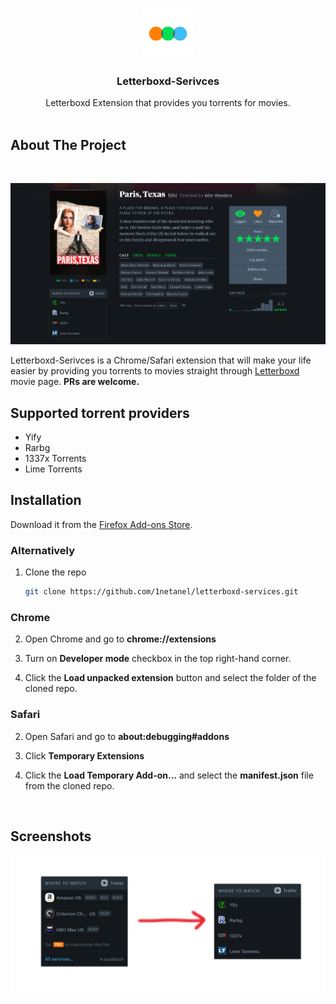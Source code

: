 <br />
<p align="center">
  <a href="https://github.com/1netanel/letterboxd-services.git">
    <img src="icon.svg" alt="Logo" width="80" height="80">
  </a>  
  
  <h3 align="center">Letterboxd-Serivces</h3>

  <p align="center">
    Letterboxd Extension that provides you torrents for movies.
    <br/>
    <br/>

## About The Project

<br />

![full page](screenshots/screenshot.png)
<br/>

Letterboxd-Serivces is a Chrome/Safari extension that will make your life easier by providing you torrents to movies
straight through [Letterboxd](https://letterboxd.com/) movie page.
**PRs are welcome.**

## Supported torrent providers

- Yify
- Rarbg
- 1337x Torrents
- Lime Torrents

## Installation

<!-- Download it from the [Chrome Web Store]() or [Firefox Add-ons Store](https://addons.mozilla.org/he/firefox/addon/letterboxd-services/). -->

Download it from the [Firefox Add-ons Store](https://addons.mozilla.org/he/firefox/addon/letterboxd-services/).

### Alternatively

1. Clone the repo
   ```sh
   git clone https://github.com/1netanel/letterboxd-services.git
   ```

### Chrome

2. Open Chrome and go to **chrome://extensions**

3. Turn on **Developer mode** checkbox in the top right-hand corner.

4. Click the **Load unpacked extension** button and select the folder of the cloned repo.

### Safari

2. Open Safari and go to **about:debugging#addons**

3. Click **Temporary Extensions**

4. Click the **Load Temporary Add-on…** and select the **manifest.json** file from the cloned repo.

<br/>

## Screenshots

![example](screenshots/screenshot2.png)
